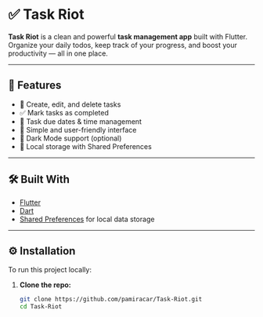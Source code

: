 # ✅ Task Riot

**Task Riot** is a clean and powerful **task management app** built with Flutter.
Organize your daily todos, keep track of your progress, and boost your productivity — all in one place.

---

## 🚀 Features

- 📝 Create, edit, and delete tasks
- ✅ Mark tasks as completed
- 📅 Task due dates & time management
- 🎯 Simple and user-friendly interface
- 🌙 Dark Mode support (optional)
- 💾 Local storage with Shared Preferences

---


## 🛠️ Built With

- [Flutter](https://flutter.dev/)
- [Dart](https://dart.dev/)
- [Shared Preferences](https://pub.dev/packages/shared_preferences) for local data storage

---

## ⚙️ Installation

To run this project locally:

1. **Clone the repo:**
   ```bash
   git clone https://github.com/pamiracar/Task-Riot.git
   cd Task-Riot
